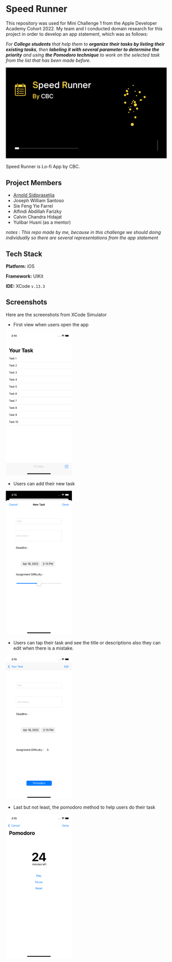 # Speed Runner
This repository was used for Mini Challenge 1 from the Apple Developer Academy Cohort 2022. My team and I conducted domain research for this project in order to develop an app statement, which was as follows:

*For **College students**
that help them to **organize their tasks by listing their existing tasks**, 
then **labeling it with several parameter to determine the priority** and using 
**the Pomodoro technique** to work on the selected task from the list that has been made before.*

<p align="center">
  <img src="./images/SpeedRunner.jpg" width="600"/>
</p>

Speed Runner is Lo-fi App by CBC.

## Project Members

- [Arnold Sidiprasetija](https://github.com/Arnolds18)
- Joseph William Santoso
- Sie Feng Yie Farrel
- Alfindi Abdillah Farizky
- Calvin Chandra Hidajat
- Yulibar Husni (as a mentor)

*notes : This repo made by me, because in this challenge we should doing individually so there are several representations from the app statement*
## Tech Stack

**Platform:** iOS

**Framework:** UIKit

**IDE:** XCode `v.13.3`

## Screenshots
Here are the screenshots from XCode Simulator

- First view when users open the app
<img src="./images/YourTask.png" width="207" height="448"/>

- Users can add their new task
<img src="./images/AddNewTask.png" width="207" height="448"/>

- Users can tap their task and see the title or descriptions also they can edit when there is a mistake.
<img src="./images/TaskDesc.png" width="207" height="448"/>

- Last but not least, the pomodoro method to help users do their task
<img src="./images/Pomodoro.png" width="207" height="448"/>

